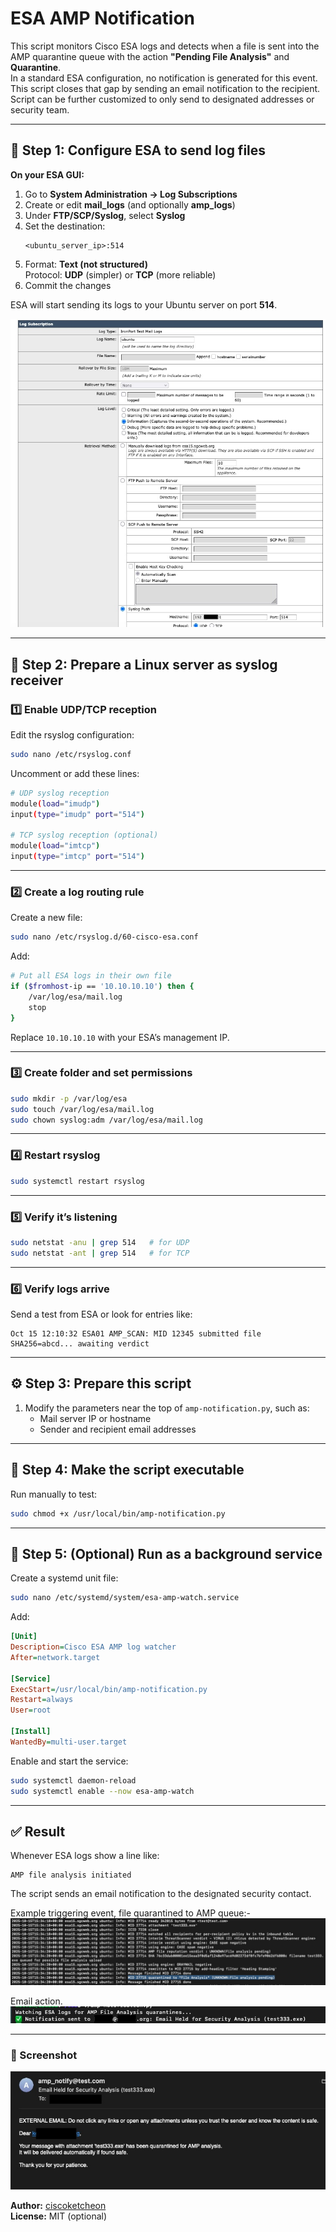 # ESA AMP Notification

This script monitors Cisco ESA logs and detects when a file is sent into the AMP quarantine queue with the action **"Pending File Analysis"** and **Quarantine**.  
In a standard ESA configuration, no notification is generated for this event.  
This script closes that gap by sending an email notification to the recipient. Script can be further customized to only send to designated addresses or security team. 

---

## 🔹 Step 1: Configure ESA to send log files

**On your ESA GUI:**

1. Go to **System Administration → Log Subscriptions**
2. Create or edit **mail_logs** (and optionally **amp_logs**)
3. Under **FTP/SCP/Syslog**, select **Syslog**
4. Set the destination:
   ```
   <ubuntu_server_ip>:514
   ```
5. Format: **Text (not structured)**  
   Protocol: **UDP** (simpler) or **TCP** (more reliable)
6. Commit the changes

ESA will start sending its logs to your Ubuntu server on port **514**.

![amp1](amp1.jpg)

---

## 🧰 Step 2: Prepare a Linux server as syslog receiver

### 1️⃣ Enable UDP/TCP reception

Edit the rsyslog configuration:
```bash
sudo nano /etc/rsyslog.conf
```

Uncomment or add these lines:
```bash
# UDP syslog reception
module(load="imudp")
input(type="imudp" port="514")

# TCP syslog reception (optional)
module(load="imtcp")
input(type="imtcp" port="514")
```

---

### 2️⃣ Create a log routing rule

Create a new file:
```bash
sudo nano /etc/rsyslog.d/60-cisco-esa.conf
```

Add:
```bash
# Put all ESA logs in their own file
if ($fromhost-ip == '10.10.10.10') then {
    /var/log/esa/mail.log
    stop
}
```

Replace `10.10.10.10` with your ESA’s management IP.

---

### 3️⃣ Create folder and set permissions
```bash
sudo mkdir -p /var/log/esa
sudo touch /var/log/esa/mail.log
sudo chown syslog:adm /var/log/esa/mail.log
```

---

### 4️⃣ Restart rsyslog
```bash
sudo systemctl restart rsyslog
```

---

### 5️⃣ Verify it’s listening
```bash
sudo netstat -anu | grep 514   # for UDP
sudo netstat -ant | grep 514   # for TCP
```

---

### 6️⃣ Verify logs arrive
Send a test from ESA or look for entries like:
```
Oct 15 12:10:32 ESA01 AMP_SCAN: MID 12345 submitted file SHA256=abcd... awaiting verdict
```

---

## ⚙️ Step 3: Prepare this script

1. Modify the parameters near the top of `amp-notification.py`, such as:
   - Mail server IP or hostname  
   - Sender and recipient email addresses

---

## 🚀 Step 4: Make the script executable

Run manually to test:
```bash
sudo chmod +x /usr/local/bin/amp-notification.py
```

---

## 🧩 Step 5: (Optional) Run as a background service

Create a systemd unit file:
```bash
sudo nano /etc/systemd/system/esa-amp-watch.service
```

Add:
```ini
[Unit]
Description=Cisco ESA AMP log watcher
After=network.target

[Service]
ExecStart=/usr/local/bin/amp-notification.py
Restart=always
User=root

[Install]
WantedBy=multi-user.target
```

Enable and start the service:
```bash
sudo systemctl daemon-reload
sudo systemctl enable --now esa-amp-watch
```

---

## ✅ Result

Whenever ESA logs show a line like:

```
AMP file analysis initiated
```

The script sends an email notification to the designated security contact.

Example triggering event, file quarantined to AMP queue:-
![amp2](amp2.jpg)

Email action. 
![amp3](amp3.jpg)

---

### 📸 Screenshot
![amp4](amp4.jpg)


**Author:** [ciscoketcheon](https://github.com/ciscoketcheon)  
**License:** MIT (optional)

